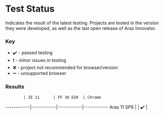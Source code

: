 # Test Status

Indicates the result of the latest testing. Projects are tested in the version they were developed, as well as the last open release of Aras Innovator.

### Key
  * :heavy_check_mark: - passed testing
  * :heavy_exclamation_mark: - minor issues in testing
  * :x: - project not recommended for browser/version
  * :heavy_minus_sign: - unsupported browser

### Results

            | IE 11      | FF 38 ESR  | Chrome     
------------|------------|------------|------------
Aras 11 SP9 |  | :heavy_check_mark: | 
